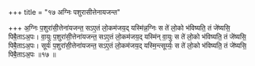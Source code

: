 +++
title = "१७ अग्निः पशुरासीत्तेनायजन्त"

+++
अ॒ग्निः प॒शुरा॑सी॒त्तेना॑यजन्त॒ सऽए॒तं लो॒कम॑जय॒द् यस्मि॑न्न॒ग्निः स ते॑ लो॒को भ॑विष्यति॒ तं जे॑ष्यसि॒ पिबै॒ताऽअ॒पः। वा॒युः प॒शुरा॑सी॒त्तेना॑यजन्त॒ सऽए॒तं लो॒कम॑जय॒द् यस्मि॑न् वा॒युः स ते॑ लो॒को भ॑विष्यति॒ तं जे॑ष्यसि॒ पिबै॒ताऽअ॒पः। सूर्यः॑ प॒शुरा॑सी॒त्तेना॑यजन्त॒ सऽए॒तं लो॒कम॑जय॒द् यस्मि॒न्त्सूर्य्यः॒ स ते॑ लो॒को भ॑विष्यति॒ तं जे॑ष्यसि॒ पिबै॒ताऽअ॒पः ॥१७ ॥